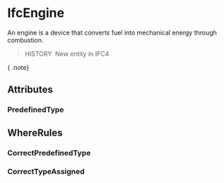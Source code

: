 # IfcEngine

An engine is a device that converts fuel into mechanical energy through combustion.

> HISTORY&nbsp; New entity in IFC4

{ .note}
>

## Attributes

### PredefinedType


## WhereRules

### CorrectPredefinedType


### CorrectTypeAssigned

